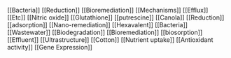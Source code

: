 [[Bacteria]]
[[Reduction]]
[[Bioremediation]]
[[Mechanisms]]
[[Efflux]]
[[Etc]]
[[Nitric oxide]]
[[Glutathione]]
[[putrescine]]
[[Canola]]
[[Reduction]]
[[adsorption]]
[[Nano-remediation]]
[[Hexavalent]]
[[Bacteria]]
[[Wastewater]]
[[Biodegradation]]
[[Bioremediation]]
[[biosorption]]
[[Effluent]]
[[Ultrastructure]]
[[Cotton]]
[[Nutrient uptake]]
[[Antioxidant activity]]
[[Gene Expression]]
